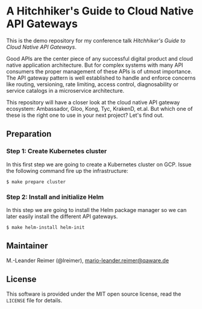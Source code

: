 # A Hitchhiker's Guide to Cloud Native API Gateways

This is the demo repository for my conference talk *Hitchhiker's Guide to Cloud Native API Gateways*.

Good APIs are the center piece of any successful digital product and cloud native application architecture. But for complex systems with many API consumers the proper management of these APIs is of utmost importance. The API gateway pattern is well established to handle and enforce concerns like routing, versioning, rate limiting, access control, diagnosability or service catalogs in a microservice architecture.

This repository will have a closer look at the cloud native API gateway ecosystem: Ambassador, Gloo, Kong, Tyc, KrakenD, et.al. But which one of these is the right one to use in your next project? Let's find out.

## Preparation

### Step 1: Create Kubernetes cluster

In this first step we are going to create a Kubernetes cluster on GCP. Issue the
following command fire up the infrastructure:
```
$ make prepare cluster
```

### Step 2: Install and initialize Helm

In this step we are going to install the Helm package manager so we can later easily
install the different API gateways.

```
$ make helm-install helm-init
```

## Maintainer

M.-Leander Reimer (@lreimer), <mario-leander.reimer@qaware.de>

## License

This software is provided under the MIT open source license, read the `LICENSE`
file for details.
